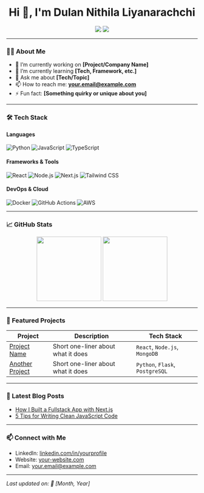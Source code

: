 <h1 align="center">Hi 👋, I'm Dulan Nithila Liyanarachchi</h1>

<p align="center">
  <a href="https://www.linkedin.com/in/dulan-nithila-liyanarachchi-563a7121a/" target="_blank"><img src="https://img.shields.io/badge/LinkedIn-0A66C2?style=for-the-badge&logo=linkedin&logoColor=white"/></a>
  <a href="mailto:your.email@example.com"><img src="https://img.shields.io/badge/Email-D14836?style=for-the-badge&logo=gmail&logoColor=white"/></a>
</p>

---

### 👨‍💻 About Me

- 🔭 I’m currently working on **[Project/Company Name]**
- 🌱 I’m currently learning **[Tech, Framework, etc.]**
- 💬 Ask me about **[Tech/Topic]**
- 📫 How to reach me: **your.email@example.com**
- ⚡ Fun fact: **[Something quirky or unique about you]**

---

### 🛠️ Tech Stack

#### Languages  
![Python](https://img.shields.io/badge/-Python-3776AB?style=flat-square&logo=python&logoColor=white)
![JavaScript](https://img.shields.io/badge/-JavaScript-F7DF1E?style=flat-square&logo=javascript&logoColor=black)
![TypeScript](https://img.shields.io/badge/-TypeScript-3178C6?style=flat-square&logo=typescript&logoColor=white)

#### Frameworks & Tools  
![React](https://img.shields.io/badge/-React-61DAFB?style=flat-square&logo=react&logoColor=black)
![Node.js](https://img.shields.io/badge/-Node.js-339933?style=flat-square&logo=node.js&logoColor=white)
![Next.js](https://img.shields.io/badge/-Next.js-000000?style=flat-square&logo=next.js&logoColor=white)
![Tailwind CSS](https://img.shields.io/badge/-Tailwind_CSS-38B2AC?style=flat-square&logo=tailwind-css&logoColor=white)

#### DevOps & Cloud  
![Docker](https://img.shields.io/badge/-Docker-2496ED?style=flat-square&logo=docker&logoColor=white)
![GitHub Actions](https://img.shields.io/badge/-GitHub_Actions-2088FF?style=flat-square&logo=github-actions&logoColor=white)
![AWS](https://img.shields.io/badge/-AWS-232F3E?style=flat-square&logo=amazon-aws&logoColor=white)

---

### 📈 GitHub Stats

<p align="center">
  <img src="https://github-readme-stats.vercel.app/api?username=your-username&show_icons=true&theme=github_dark" height="170" />
  <img src="https://github-readme-stats.vercel.app/api/top-langs/?username=your-username&layout=compact&theme=github_dark" height="170"/>
</p>

---

### 📂 Featured Projects

| Project | Description | Tech Stack |
|--------|-------------|------------|
| [Project Name](https://github.com/your-username/project) | Short one-liner about what it does | `React`, `Node.js`, `MongoDB` |
| [Another Project](https://github.com/your-username/project2) | Short one-liner about what it does | `Python`, `Flask`, `PostgreSQL` |

---

### 📝 Latest Blog Posts

<!-- BLOG-POST-LIST:START -->
- [How I Built a Fullstack App with Next.js](https://yourblog.com)
- [5 Tips for Writing Clean JavaScript Code](https://yourblog.com)
<!-- BLOG-POST-LIST:END -->

---

### 📫 Connect with Me

- LinkedIn: [linkedin.com/in/yourprofile](https://linkedin.com/in/yourprofile)
- Website: [your-website.com](https://your-website.com)
- Email: your.email@example.com

---

*Last updated on: 📆 [Month, Year]*


<!---
NithilaLD/NithilaLD is a ✨ special ✨ repository because its `README.md` (this file) appears on your GitHub profile.
You can click the Preview link to take a look at your changes.
--->
